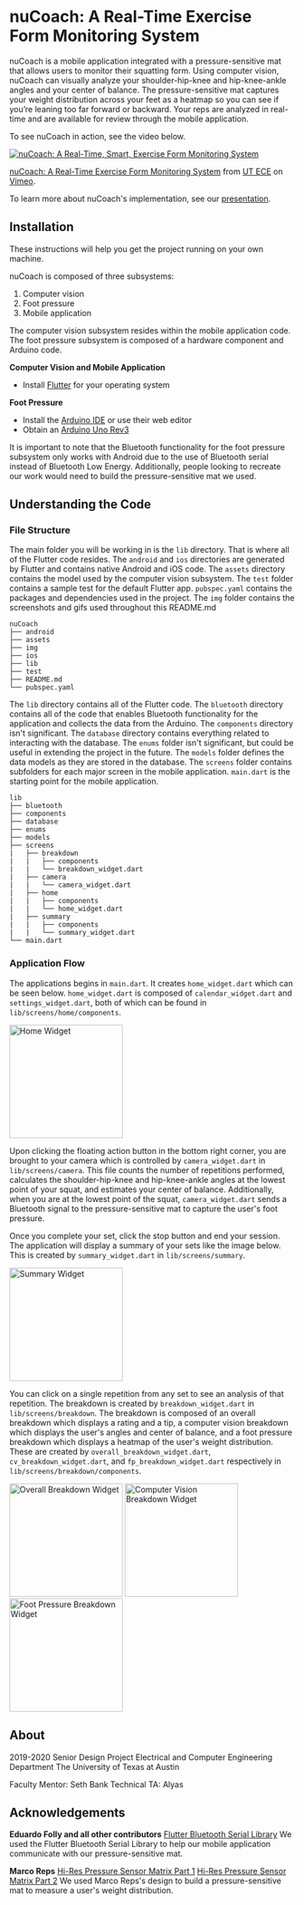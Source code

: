 # nuCoach: A Real-Time Exercise Form Monitoring System

nuCoach is a mobile application integrated with a pressure-sensitive mat that allows users to monitor their squatting form. Using computer vision, nuCoach can visually analyze your shoulder-hip-knee and hip-knee-ankle angles and your center of balance. The pressure-sensitive mat captures your weight distribution across your feet as a heatmap so you can see if you’re leaning too far forward or backward. Your reps are analyzed in real-time and are available for review through the mobile application.

To see nuCoach in action, see the video below.

[![nuCoach: A Real-Time, Smart, Exercise Form Monitoring System](https:\/\/i.vimeocdn.com\/video\/885227294_640.webp)](https://vimeo.com/412734268 "nuCoach: A Real-Time Exercise Form Monitoring System - Click to Watch!")
<p><a href="https://vimeo.com/412734268">nuCoach: A Real-Time Exercise Form Monitoring System</a> from <a href="https://vimeo.com/utece">UT ECE</a> on <a href="https://vimeo.com">Vimeo</a>.</p>

To learn more about nuCoach's implementation, see our [presentation](https://docs.google.com/presentation/d/1ECtIt3qydr45NIeK_fzGUUQA_OOz4YHEB23BXS4QV_0/edit?usp=sharing).

## Installation
These instructions will help you get the project running on your own machine.

nuCoach is composed of three subsystems:
1. Computer vision
2. Foot pressure
3. Mobile application

The computer vision subsystem resides within the mobile application code. The foot pressure subsystem is composed of a hardware component and Arduino code.

**Computer Vision and Mobile Application**
* Install [Flutter](https://flutter.dev/docs/get-started/install) for your operating system

**Foot Pressure**
* Install the [Arduino IDE](https://www.arduino.cc/en/main/software) or use their web editor
* Obtain an [Arduino Uno Rev3](https://store.arduino.cc/usa/arduino-uno-rev3)

It is important to note that the Bluetooth functionality for the foot pressure subsystem only works with Android due to the use of Bluetooth serial instead of Bluetooth Low Energy. Additionally, people looking to recreate our work would need to build the pressure-sensitive mat we used.

## Understanding the Code

### File Structure
The main folder you will be working in is the `lib` directory. That is where all of the Flutter code resides. The `android` and `ios` directories are generated by Flutter and contains native Android and iOS code. The `assets` directory contains the model used by the computer vision subsystem. The `test` folder contains a sample test for the default Flutter app. `pubspec.yaml` contains the packages and dependencies used in the project. The `img` folder contains the screenshots and gifs used throughout this README.md

```
nuCoach
├── android
├── assets
├── img
├── ios
├── lib
├── test
├── README.md
└── pubspec.yaml
```
The `lib` directory contains all of the Flutter code. The `bluetooth` directory contains all of the code that enables Bluetooth functionality for the application and collects the data from the Arduino. The `components` directory isn't significant. The `database` directory contains everything related to interacting with the database. The `enums` folder isn't significant, but could be useful in extending the project in the future. The `models` folder defines the data models as they are stored in the database. The `screens` folder contains subfolders for each major screen in the mobile application. ```main.dart``` is the starting point for the mobile application. 

```
lib
├── bluetooth
├── components
├── database
├── enums
├── models
├── screens
|   ├── breakdown
|   |   ├── components
|   |   └── breakdown_widget.dart
|   ├── camera
|   |   └── camera_widget.dart
|   ├── home
|   |   ├── components
|   |   └── home_widget.dart
|   ├── summary
|   |   ├── components
|   |   └── summary_widget.dart
└── main.dart
``` 

### Application Flow
The applications begins in `main.dart`. It creates `home_widget.dart` which can be seen below. `home_widget.dart` is composed of `calendar_widget.dart` and `settings_widget.dart`, both of which can be found in `lib/screens/home/components`. 

<img src="./img/home_widget.jpg" alt="Home Widget" width="200"/>

Upon clicking the floating action button in the bottom right corner, you are brought to your camera which is controlled by `camera_widget.dart` in `lib/screens/camera`. This file counts the number of repetitions performed, calculates the shoulder-hip-knee and hip-knee-ankle angles at the lowest point of your squat, and estimates your center of balance. Additionally, when you are at the lowest point of the squat, `camera_widget.dart` sends a Bluetooth signal to the pressure-sensitive mat to capture the user's foot pressure. 

Once you complete your set, click the stop button and end your session. The application will display a summary of your sets like the image below. This is created by `summary_widget.dart` in `lib/screens/summary`.

<img src="./img/summary_widget.jpg" alt="Summary Widget" width="200"/>

You can click on a single repetition from any set to see an analysis of that repetition. The breakdown is created by `breakdown_widget.dart` in `lib/screens/breakdown`. The breakdown is composed of an overall breakdown which displays a rating and a tip, a computer vision breakdown which displays the user's angles and center of balance, and a foot pressure breakdown which displays a heatmap of the user's weight distribution. These are created by `overall_breakdown_widget.dart`, `cv_breakdown_widget.dart`, and `fp_breakdown_widget.dart` respectively in `lib/screens/breakdown/components`.

<img src="./img/overall_breakdown_widget.jpg" alt="Overall Breakdown Widget" width="200"/>
<img src="./img/cv_breakdown_widget.jpg" alt="Computer Vision Breakdown Widget" width="200"/>
<img src="./img/fp_breakdown_widget.jpg" alt="Foot Pressure Breakdown Widget" width="200"/>


## About
2019-2020 Senior Design Project
Electrical and Computer Engineering Department
The University of Texas at Austin 

Faculty Mentor: Seth Bank
Technical TA: Alyas 

## Acknowledgements
**Eduardo Folly and all other contributors**
[Flutter Bluetooth Serial Library](https://github.com/edufolly/flutter_bluetooth_serial)
We used the Flutter Bluetooth Serial Library to help our mobile application communicate with our pressure-sensitive mat. 

**Marco Reps**
[Hi-Res Pressure Sensor Matrix Part 1](https://youtu.be/4JBSHqUcaG4)
[Hi-Res Pressure Sensor Matrix Part 2](https://youtu.be/0uPZwMg5B3k)
We used Marco Reps's design to build a pressure-sensitive mat to measure a user's weight distribution.